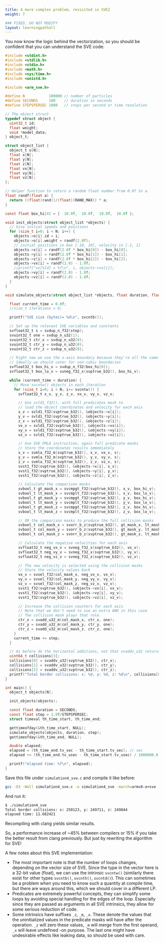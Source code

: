 ```yaml
---
title: A more complex problem, revisited in SVE2
weight: 7

### FIXED, DO NOT MODIFY
layout: learningpathall
---
```


You now know the logic behind the vectorization, so you should be confident that you can understand the SVE code:

```C
#include <stdint.h>
#include <stdlib.h>
#include <stdio.h>
#include <math.h>
#include <sys/time.h>
#include <unistd.h>

#include <arm_sve.h>

#define N           100000 // number of particles
#define SECONDS     100    // duration in seconds
#define STEPSPERSEC 1000   // steps per second or time resolution

// The object struct
typedef struct object {
  uint32_t id;
  float weight;
  void *model_data;
} object_t;

struct object_list {
  object_t o[N];
  float x[N];
  float y[N];
  float z[N];
  float vx[N];
  float vy[N];
  float vz[N];
};

// Helper function to return a random float number from 0.0f to a.
float randf(float a) {
  return ((float)rand()/(float)(RAND_MAX)) * a;
}

const float box_hi[4] = {  10.0f,  10.0f,  10.0f,  10.0f };

void init_objects(struct object_list *objects) {
  // Give initial speeds and positions
  for (size_t i=0; i < N; i++) {
    objects->o[i].id = i;
    objects->o[i].weight = randf(2.0f);
    // initial positions in box [-10, 10], velocity in [-1, 1]
    objects->x[i] = randf(2.0f * box_hi[0]) - box_hi[0];
    objects->y[i] = randf(2.0f * box_hi[1]) - box_hi[1];
    objects->z[i] = randf(2.0f * box_hi[2]) - box_hi[2];
    objects->vx[i] = randf(2.0) - 1.0f;
    //printf("vx[%ld] = %f\n", i, objects->vx[i]);
    objects->vy[i] = randf(2.0) - 1.0f;
    objects->vz[i] = randf(2.0) - 1.0f;
  }
}

void simulate_objects(struct object_list *objects, float duration, float step) {

  float current_time = 0.0f;
  //size_t iterations = 0;

  printf("SVE size (bytes)= %d\n", svcntb());

  // Set up the relevant SVE variables and constants
  svfloat32_t s = svdup_n_f32(step);
  svuint32_t one = svdup_n_u32(1);
  svuint32_t ctr_x = svdup_n_u32(0);
  svuint32_t ctr_y = svdup_n_u32(0);
  svuint32_t ctr_z = svdup_n_u32(0);

  // Right now we use the x-axis boundary because they're all the same
  // Ideally we should cater for non-cubic boundaries
  svfloat32_t box_hi_v = svdup_n_f32(box_hi[0]);
  svfloat32_t box_lo_v = svneg_f32_x(svptrue_b32(), box_hi_v);

  while (current_time < duration) {
    // Move svcntw() objects in each iteration
    for (size_t i=0; i < N; i+= svcntw()) {
      svfloat32_t x_v, y_v, z_v, vx_v, vy_v, vz_v;

      // Use svld1_f32(), with full predicates mask to
      // load the object coordinates and velocity for each axis
      x_v = svld1_f32(svptrue_b32(), &objects->x[i]);
      y_v = svld1_f32(svptrue_b32(), &objects->y[i]);
      z_v = svld1_f32(svptrue_b32(), &objects->z[i]);
      vx_v = svld1_f32(svptrue_b32(), &objects->vx[i]);
      vy_v = svld1_f32(svptrue_b32(), &objects->vy[i]);
      vz_v = svld1_f32(svptrue_b32(), &objects->vz[i]);

      // Use SVE FMLA instruction, again full predicate masks
      // Store the coordinates results immediately
      x_v = svmla_f32_m(svptrue_b32(), x_v, vx_v, s);
      y_v = svmla_f32_m(svptrue_b32(), y_v, vy_v, s);
      z_v = svmla_f32_m(svptrue_b32(), z_v, vz_v, s);
      svst1_f32(svptrue_b32(), &objects->x[i], x_v);
      svst1_f32(svptrue_b32(), &objects->y[i], y_v);
      svst1_f32(svptrue_b32(), &objects->z[i], z_v);

      // Calculate the comparison masks 
      svbool_t gt_mask_x = svcmpgt_f32(svptrue_b32(), x_v, box_hi_v);
      svbool_t lt_mask_x = svcmplt_f32(svptrue_b32(), x_v, box_lo_v);
      svbool_t gt_mask_y = svcmpgt_f32(svptrue_b32(), y_v, box_hi_v);
      svbool_t lt_mask_y = svcmplt_f32(svptrue_b32(), y_v, box_lo_v);
      svbool_t gt_mask_z = svcmpgt_f32(svptrue_b32(), z_v, box_hi_v);
      svbool_t lt_mask_z = svcmplt_f32(svptrue_b32(), z_v, box_lo_v);

      // OR the comparison masks to produce the full collision masks
      svbool_t col_mask_x = svorr_b_z(svptrue_b32(), gt_mask_x, lt_mask_x);
      svbool_t col_mask_y = svorr_b_z(svptrue_b32(), gt_mask_y, lt_mask_y);
      svbool_t col_mask_z = svorr_b_z(svptrue_b32(), gt_mask_z, lt_mask_z);

      // Calculate the negative velocities for each axis
      svfloat32_t neg_vx_v = svneg_f32_x(svptrue_b32(), vx_v);
      svfloat32_t neg_vy_v = svneg_f32_x(svptrue_b32(), vy_v);
      svfloat32_t neg_vz_v = svneg_f32_x(svptrue_b32(), vz_v);

      // The new velocity is selected using the collision masks
      // Store the velocity values back
      vx_v = svsel_f32(col_mask_x, neg_vx_v, vx_v);
      vy_v = svsel_f32(col_mask_y, neg_vy_v, vy_v);
      vz_v = svsel_f32(col_mask_z, neg_vz_v, vz_v);
      svst1_f32(svptrue_b32(), &objects->vx[i], vx_v);
      svst1_f32(svptrue_b32(), &objects->vy[i], vy_v);
      svst1_f32(svptrue_b32(), &objects->vz[i], vz_v);

      // Increase the collision counters for each axis
      // Note that we don't need to use an extra AND in this case
      // The collision mask plays that role.
      ctr_x = svadd_u32_m(col_mask_x, ctr_x, one);
      ctr_y = svadd_u32_m(col_mask_y, ctr_y, one);
      ctr_z = svadd_u32_m(col_mask_z, ctr_z, one);
    }
    current_time += step;
  }

  // As before do the horizontal additions, not that svaddv_u32 returns a uint64_t.
  uint64_t collisions[3];
  collisions[0] = svaddv_u32(svptrue_b32(), ctr_x);
  collisions[1] = svaddv_u32(svptrue_b32(), ctr_y);
  collisions[2] = svaddv_u32(svptrue_b32(), ctr_z);
  printf("Total border collisions: x: %d, y: %d, z: %d\n", collisions[0], collisions[1], collisions[2]);
}

int main() {
  object_t objects[N];

  init_objects(objects);

  const float duration = SECONDS;
  const float step = 1.0f/STEPSPERSEC;
  struct timeval th_time_start, th_time_end;

  gettimeofday(&th_time_start, NULL);
  simulate_objects(objects, duration, step);
  gettimeofday(&th_time_end, NULL);

  double elapsed;
  elapsed = (th_time_end.tv_sec - th_time_start.tv_sec); // sec
  elapsed += (th_time_end.tv_usec - th_time_start.tv_usec) / 1000000.0; // us to sec

  printf("elapsed time: %f\n", elapsed);
}
```

Save this file under `simulation4_sve.c` and compile it like before:

```bash
gcc -O3 -Wall simulation4_sve.c -o simulation4_sve -march=armv8-a+sve
```

And run it:

```bash
$ ./simulation4_sve
Total border collisions: x: 250123, y: 249711, z: 249844
elapsed time: 11.682421
```

Recompiling with clang yields similar results.

So, a performance increase of ~45% between compilers or 15% if you take the better result from clang previously. But just by rewriting the algorithm for SVE!

A few notes about this SVE implementation:

* The most important note is that the number of loops changes, depending on the vector size of SVE. Since the type in the vector here is a 32-bit value (float), we can use the intrinsic `svcntw()` (similarly there exist for other types `svcntb()`, `svcnth()`, `svcntd()`). This can sometimes be a problem when you need to know such a quantity at compile time, but there are ways around this, which we should cover in a different LP.
* Predicates are extremely powerful concepts, they can simplify some loops by avoiding special handling for the edges of the loop. Especially since they are passed as arguments in all SVE intrinsics, they allow for some serious reduction of code.
* Some intrinsics have suffixes `_z`, `_m`, `_x`. These denote the values that the uninitialized values in the predicate masks will have after the operation. `_z` will zero these values, `_m` will merge from the first operand, `_x` will leave undefined -on purpose. The last one might have undesirable effects like leaking data, so should be used with care.
